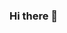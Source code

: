 ### Hi there 👋

<!--
**nanpena/nanpena** is a ✨ _special_ ✨ repository because its `README.md` (this file) appears on your GitHub profile.

I'm Nan, a front-end developer who is passionate about user experience and creative design. I am a designer at heart, I enjoy finding the intersection between innovative design and facilitative user experience as well as creating technology that elevate people and build community. 

🌱 Technical Skills : 
   Proficient : JavaScript , HTML , CSS , Node.js ,React-Redux , Git , Photoshop , Illustration , Indesign, UI Design
   Knowledgeable : UX design , Mocha , Chai , Fabric.js , Express , Sequelize
   Some Experience : Heroku , Shopify Liquid , AWS 

📫 How to reach me...
   email : peangtan.pena@gmail.com
   www.linkedin.com/in/nanpena/
   
- ⚡ Fun fact: ... I'm also a photographer www.nansukaramphoto.com 
